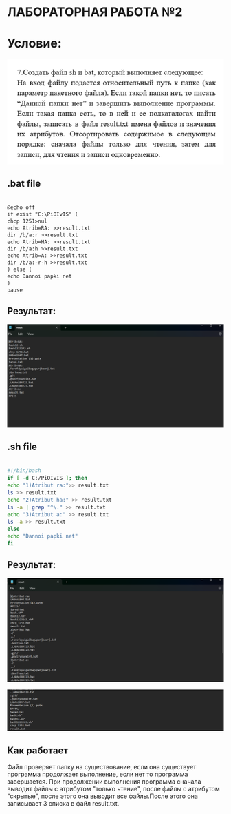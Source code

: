 # ЛАБОРАТОРНАЯ РАБОТА №2

# Условие:

![image](Images/Условие.png)

## .bat file
```batch

@echo off
if exist "C:\PiOIvIS" (
chcp 1251>nul
echo Atrib=RA: >>result.txt
dir /b/a:r >>result.txt
echo Atrib=HA: >>result.txt
dir /b/a:h >>result.txt
echo Atrib=A: >>result.txt
dir /b/a:-r-h >>result.txt
) else (
echo Dannoi papki net
)
pause
```

## Результат:

![image2](Images/RezBAT.png)

## .sh file 

```sh

#!/bin/bash
if [ -d C:/PiOIvIS ]; then 
echo "1)Atribut ra:">> result.txt
ls >> result.txt
echo "2)Atribut ha:" >> result.txt
ls -a | grep "^\." >> result.txt
echo "3)Atribut a:" >> result.txt
ls -a >> result.txt
else 
echo "Dannoi papki net"
fi
```
## Результат: 

![image3](Images/Результат.png)

![image4](Images/Результат(2).png)

## Как работает 

Файл проверяет папку на существование, если она существует программа продолжает выполнение,
если нет то программа завершается.
При продолжении выполнения программа сначала выводит файлы с атрибутом "только чтение",
после файлы с атрибутом "скрытые", после этого она выводит все файлы.После этого она записывает 3 списка в файл result.txt.









